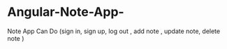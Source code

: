 # Angular-Note-App-
Note App Can Do (sign in, sign up, log out , add note , update note, delete note )
